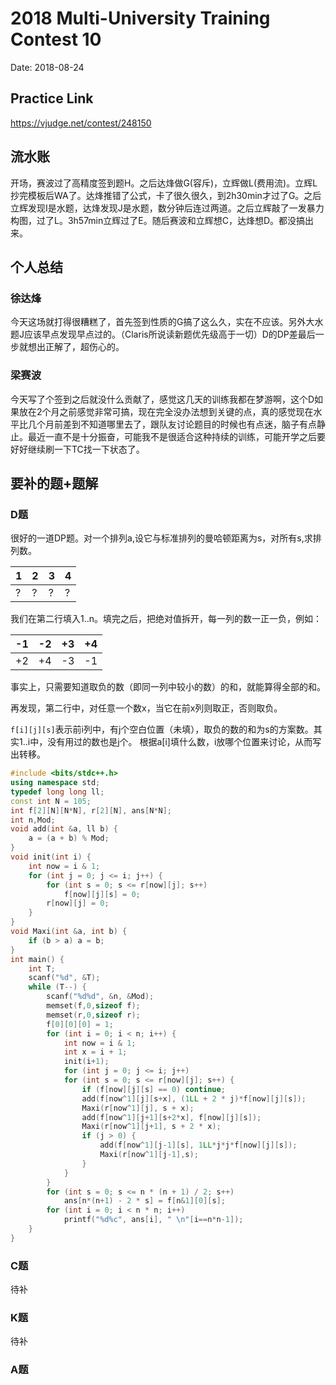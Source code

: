 # 2018 Multi-University Training Contest 10
Date: 2018-08-24

## Practice Link
https://vjudge.net/contest/248150

## 流水账
开场，赛波过了高精度签到题H。之后达烽做G(容斥)，立辉做L(费用流)。立辉L抄完模板后WA了。达烽推错了公式，卡了很久很久，到2h30min才过了G。之后立辉发现I是水题，达烽发现J是水题，数分钟后连过两道。之后立辉敲了一发暴力构图，过了L。3h57min立辉过了E。随后赛波和立辉想C，达烽想D。都没搞出来。
## 个人总结
### 徐达烽
今天这场就打得很糟糕了，首先签到性质的G搞了这么久，实在不应该。另外大水题J应该早点发现早点过的。（Claris所说读新题优先级高于一切）D的DP差最后一步就想出正解了，超伤心的。

### 梁赛波
今天写了个签到之后就没什么贡献了，感觉这几天的训练我都在梦游啊，这个D如果放在2个月之前感觉非常可搞，现在完全没办法想到关键的点，真的感觉现在水平比几个月前差到不知道哪里去了，跟队友讨论题目的时候也有点迷，脑子有点静止。最近一直不是十分振奋，可能我不是很适合这种持续的训练，可能开学之后要好好继续刷一下TC找一下状态了。

## 要补的题+题解
### D题
很好的一道DP题。对一个排列a,设它与标准排列的曼哈顿距离为s，对所有s,求排列数。

 |1|2|3|4|
 |-|-|-|-|
 |?|?|?|?|
 
 我们在第二行填入1..n。填完之后，把绝对值拆开，每一列的数一正一负，例如：
 
 |-1|-2|+3|+4|
 |--|--|--|--|
 |+2|+4|-3|-1|
 
 事实上，只需要知道取负的数（即同一列中较小的数）的和，就能算得全部的和。
 
 再发现，第二行中，对任意一个数x，当它在前x列则取正，否则取负。
 
 `f[i][j][s]`表示前i列中，有j个空白位置（未填），取负的数的和为s的方案数。其实1..i中，没有用过的数也是j个。
根据a[i]填什么数，i放哪个位置来讨论，从而写出转移。
```c++
#include <bits/stdc++.h>
using namespace std;
typedef long long ll;
const int N = 105;
int f[2][N][N*N], r[2][N], ans[N*N];
int n,Mod;
void add(int &a, ll b) {
    a = (a + b) % Mod;
}
void init(int i) {
    int now = i & 1;
    for (int j = 0; j <= i; j++) {
        for (int s = 0; s <= r[now][j]; s++) 
            f[now][j][s] = 0;
        r[now][j] = 0;
    }
}
void Maxi(int &a, int b) {
    if (b > a) a = b;
}
int main() {
    int T;
    scanf("%d", &T);
    while (T--) {
        scanf("%d%d", &n, &Mod);      
        memset(f,0,sizeof f);
        memset(r,0,sizeof r);
        f[0][0][0] = 1;
        for (int i = 0; i < n; i++) {
            int now = i & 1;
            int x = i + 1;
            init(i+1);
            for (int j = 0; j <= i; j++)
            for (int s = 0; s <= r[now][j]; s++) {
                if (f[now][j][s] == 0) continue;
                add(f[now^1][j][s+x], (1LL + 2 * j)*f[now][j][s]);
                Maxi(r[now^1][j], s + x);
                add(f[now^1][j+1][s+2*x], f[now][j][s]);
                Maxi(r[now^1][j+1], s + 2 * x);
                if (j > 0) {
                    add(f[now^1][j-1][s], 1LL*j*j*f[now][j][s]);
                    Maxi(r[now^1][j-1],s);
                }
            }                
        }
        for (int s = 0; s <= n * (n + 1) / 2; s++)
            ans[n*(n+1) - 2 * s] = f[n&1][0][s];
        for (int i = 0; i < n * n; i++)
            printf("%d%c", ans[i], " \n"[i==n*n-1]);
    }
}
```
 
 

### C题
待补
### K题
待补
### A题

